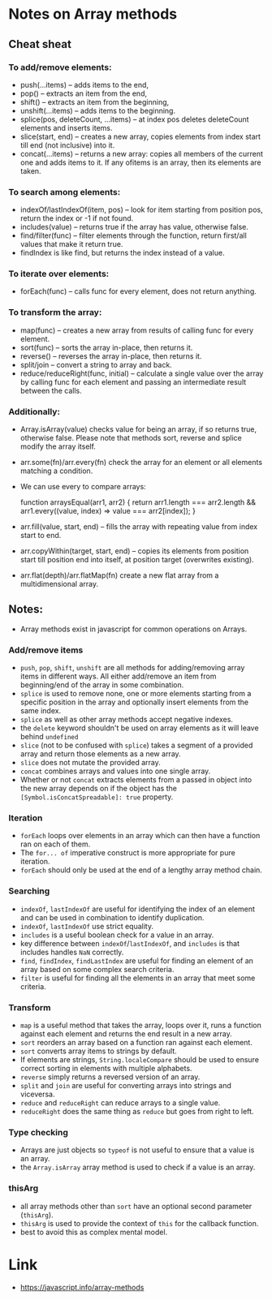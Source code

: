 # Notes on Array methods

## Cheat sheat

### To add/remove elements:

- push(...items) – adds items to the end,
- pop() – extracts an item from the end,
- shift() – extracts an item from the beginning,
- unshift(...items) – adds items to the beginning.
- splice(pos, deleteCount, ...items) – at index pos deletes deleteCount elements and inserts items.
- slice(start, end) – creates a new array, copies elements from index start till end (not inclusive) into it.
- concat(...items) – returns a new array: copies all members of the current one and adds items to it. If any ofitems is
  an array, then its elements are taken.

### To search among elements:

- indexOf/lastIndexOf(item, pos) – look for item starting from position pos, return the index or -1 if not found.
- includes(value) – returns true if the array has value, otherwise false.
- find/filter(func) – filter elements through the function, return first/all values that make it return true.
- findIndex is like find, but returns the index instead of a value.

### To iterate over elements:

- forEach(func) – calls func for every element, does not return anything.

### To transform the array:

- map(func) – creates a new array from results of calling func for every element.
- sort(func) – sorts the array in-place, then returns it.
- reverse() – reverses the array in-place, then returns it.
- split/join – convert a string to array and back.
- reduce/reduceRight(func, initial) – calculate a single value over the array by calling func for each element and
  passing an intermediate result between the calls.

### Additionally:

- Array.isArray(value) checks value for being an array, if so returns true, otherwise false.
  Please note that methods sort, reverse and splice modify the array itself.

- arr.some(fn)/arr.every(fn) check the array for an element or all elements matching a condition.
- We can use every to compare arrays:

  function arraysEqual(arr1, arr2) {
  return arr1.length === arr2.length && arr1.every((value, index) => value === arr2[index]);
  }

- arr.fill(value, start, end) – fills the array with repeating value from index start to end.
- arr.copyWithin(target, start, end) – copies its elements from position start till position end into itself, at
  position target (overwrites existing).
- arr.flat(depth)/arr.flatMap(fn) create a new flat array from a multidimensional array.

## Notes:

- Array methods exist in javascript for common operations on Arrays.

### Add/remove items

- `push`, `pop`, `shift`, `unshift` are all methods for adding/removing array items in different ways. All either
  add/remove an item from beginning/end of the array in some combination.
- `splice` is used to remove none, one or more elements starting from a specific position in the array and optionally
  insert elements from the same index.
- `splice` as well as other array methods accept negative indexes.
- the `delete` keyword shouldn't be used on array elements as it will leave behind `undefined`
- `slice` (not to be confused with `splice`) takes a segment of a provided array and return those elements as a new
  array.
- `slice` does not mutate the provided array.
- `concat` combines arrays and values into one single array.
- Whether or not `concat` extracts elements from a passed in object into the new array depends on if the object has
  the `[Symbol.isConcatSpreadable]: true` property.

### Iteration

- `forEach` loops over elements in an array which can then have a function ran on each of them.
- The `for... of` imperative construct is more appropriate for pure iteration.
- `forEach` should only be used at the end of a lengthy array method chain.

### Searching

- `indexOf`, `lastIndexOf` are useful for identifying the index of an element and can be used in combination to identify
  duplication.
- `indexOf`, `lastIndexOf` use strict equality.
- `includes` is a useful boolean check for a value in an array.
- key difference between `indexOf`/`lastIndexOf`, and `includes` is that includes handles `NaN` correctly.
- `find`, `findIndex`, `findLastIndex` are useful for finding an element of an array based on some complex search
  criteria.
- `filter` is useful for finding all the elements in an array that meet some criteria.

### Transform

- `map` is a useful method that takes the array, loops over it, runs a function against each element and returns the end
  result in a new array.
- `sort` reorders an array based on a function ran against each element.
- `sort` converts array items to strings by default.
- If elements are strings, `String.localeCompare` should be used to ensure correct sorting in elements with multiple
  alphabets.
- `reverse` simply returns a reversed version of an array.
- `split` and `join` are useful for converting arrays into strings and viceversa.
- `reduce` and `reduceRight` can reduce arrays to a single value.
- `reduceRight` does the same thing as `reduce` but goes from right to left.

### Type checking

- Arrays are just objects so `typeof` is not useful to ensure that a value is an array.
- the `Array.isArray` array method is used to check if a value is an array.

### thisArg

- all array methods other than `sort` have an optional second parameter (`thisArg`).
- `thisArg` is used to provide the context of `this` for the callback function.
- best to avoid this as complex mental model.

# Link

- https://javascript.info/array-methods